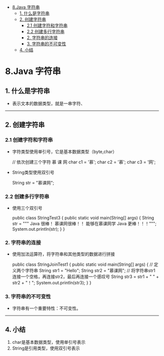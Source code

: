 
   * [8.Java 字符串](#8java-字符串)
      * [1. 什么是字符串](#1-什么是字符串)
      * [2. 创建字符串](#2-创建字符串)
         * [2.1 创建字符和字符串](#21-创建字符和字符串)
         * [2.2 创建多行字符串](#22-创建多行字符串)
         * [2. 字符串的连接](#2-字符串的连接)
         * [3. 字符串的不可变性](#3-字符串的不可变性)
      * [4. 小结](#4-小结)
# 8.Java 字符串
## 1. 什么是字符串
  + 表示文本的数据类型，就是一串字符、
  
  ---
## 2. 创建字符串
### 2.1 创建字符和字符串
  + 字符类型使用单引号，它是基本数据类型（byte,char）
  
  
    // 依次创建三个字符 慕 课 网
    char c1 = '慕';
    char c2 = '慕';
    char c3 = '网';


  + String类型使用双引号
  
  
    String str = "慕课网";

### 2.2 创建多行字符串
  + 使用三个双引号


    public class StringTest3 {
        public static void main(String[] args) {
            String str = """
                Java 很棒！
                慕课网很棒！！
                能够在慕课网学 Java 更棒！！！""";
            System.out.println(str);
        }
    }

### 2. 字符串的连接
  + 使用加法运算符，将字符串和其他类型的数据进行拼接


    public class StringJoinTest1 {
        public static void main(String[] args) {
            // 定义两个字符串
            String str1 = "Hello";
            String str2 = "慕课网";
            // 将字符串str1连接一个空格，再连接str2，最后再连接一个感叹号
            String str3 = str1 + " " + str2 + "！";
            System.out.println(str3);
        }
    }
    
### 3. 字符串的不可变性
  + 字符串有一个重要特性：不可变性。
  
---
## 4. 小结
  1. char是基本数据类型，使用单引号表示
  2. String是引用类型，使用双引号表示